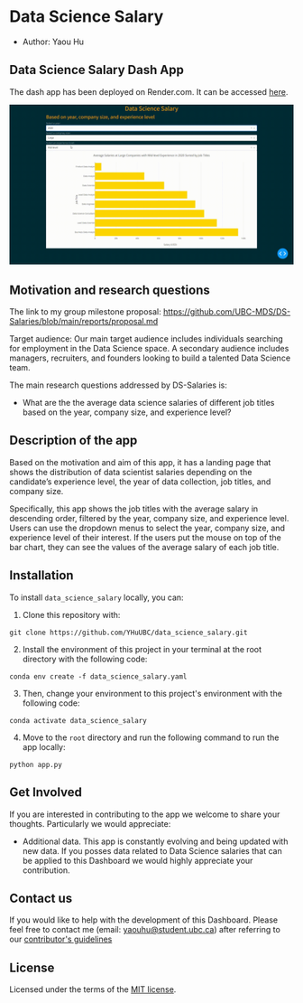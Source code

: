 # Data Science Salary

-   Author: Yaou Hu

## Data Science Salary Dash App

The dash app has been deployed on Render.com. It can be accessed [here](https://data-science-salary.onrender.com/).

![](img/demo.gif)

## Motivation and research questions

The link to my group milestone proposal: https://github.com/UBC-MDS/DS-Salaries/blob/main/reports/proposal.md

Target audience: Our main target audience includes individuals searching for employment in the Data Science space. A secondary audience includes managers, recruiters, and founders looking to build a talented Data Science team.

The main research questions addressed by DS-Salaries is:

-   What are the the average data science salaries of different job titles based on the year, company size, and experience level?

## Description of the app

Based on the motivation and aim of this app, it has a landing page that shows the distribution of data scientist salaries depending on the candidate’s experience level, the year of data collection, job titles, and company size.

Specifically, this app shows the job titles with the average salary in descending order, filtered by the year, company size, and experience level. Users can use the dropdown menus to select the year, company size, and experience level of their interest. If the users put the mouse on top of the bar chart, they can see the values of the average salary of each job title. 

## Installation

To install `data_science_salary` locally, you can:

1. Clone this repository with:

```
git clone https://github.com/YHuUBC/data_science_salary.git
```

2. Install the environment of this project in your terminal at the root directory with the following code:

```
conda env create -f data_science_salary.yaml
```
3. Then, change your environment to this project's environment with the following code:
```
conda activate data_science_salary
```
4. Move to the `root` directory and run the following command to run the app locally:

```{Python}
python app.py
```

## Get Involved

If you are interested in contributing to the app we welcome to share your thoughts. Particularly we would appreciate:

-   Additional data. This app is constantly evolving and being updated with new data. If you posses data related to Data Science salaries that can be applied to this Dashboard we would highly appreciate your contribution.

## Contact us

If you would like to help with the development of this Dashboard. Please feel free to contact me (email: yaouhu@student.ubc.ca) after referring to our [contributor's guidelines](CONTRIBUTING.md)

## License

Licensed under the terms of the [MIT license](LICENSE).
